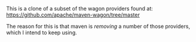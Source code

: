 This is a clone of a subset of the wagon providers found at:
https://github.com/apache/maven-wagon/tree/master

The reason for this is that maven is *removing* a number of those providers,
which I intend to keep using.

